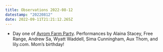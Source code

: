 ```yaml
---
title: Observations 2022-08-12
datestamp: "20220812"
date: 2022-09-11T21:21:12.265Z
---
```

- Day one of [Avrom Farm Party](https://avromfarmparty.com). Performances by Alaina Stacey, Free Range, Andrew Sa, Wyatt Waddell, Sima Cunningham, Aux Thom, and lily.com. Mom’s birthday!